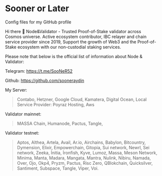 # Sooner or Later
Config files for my GitHub profile

Hi there 👋
Node&Validator - Trusted Proof-of-Stake validator across Cosmos universe. Active ecosystem contributor, IBC relayer and chain service provider since 2019, Support the growth of Web3 and the Proof-of-Stake ecosystem with our non-custodial staking services.

Please note that below is the official list of information about Node & Validator:


Telegram: https://t.me/SooNeR52

Github: https://github.com/sooneraydin

My Server:
> Contabo, Hetzner, Google Cloud, Kamatera, Digital Ocean, Local Service Provider: Poyraz Hosting, Aws

Validator mainnet:

> MASSA Chain,
> Humanode,
> Pactus,
> Tangle,


Validator testnet:

> Aptos, Althea, Artela, Avail, Ar.io, Airchains, Babylon, Bitcountry, Dymension, Elixir, Empowerchain, Gitopia, Sui network, Newrl, Sei network, Zeeka, İnitia, İronfish, Kyve, Lumoz, Massa, Meson Network, Minima, Manta, Madara, Mangata, Mantra, Nulink, Nibiru, Namada, Over, Ojo, Okp4, Pryzm, Pactus, Risc Zero, QBlokchain, Quicksilver, Santiment, Subspace, Tangle, Viper, Voi.
